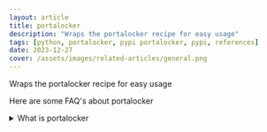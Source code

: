 ```yaml
---
layout: article
title: portalocker
description: "Wraps the portalocker recipe for easy usage"
tags: [python, portalocker, pypi portalocker, pypi, references]
date: 2023-12-27
cover: /assets/images/related-articles/general.png
---
```


Wraps the portalocker recipe for easy usage

Here are some FAQ's about portalocker
<details>
<summary>What is portalocker</summary>
Wraps the portalocker recipe for easy usage
</details>
